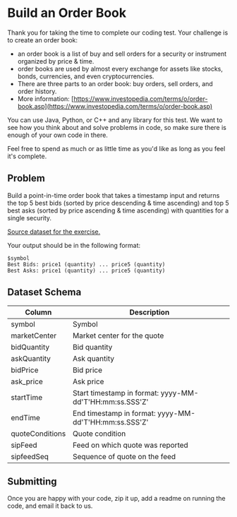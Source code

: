 # Build an Order Book

Thank you for taking the time to complete our coding test. Your challenge is to create an order book:

- an order book is a list of buy and sell orders for a security or instrument organized by price &amp; time.
- order books are used by almost every exchange for assets like stocks, bonds, currencies, and even cryptocurrencies.
- There are three parts to an order book: buy orders, sell orders, and order history.
- More information: [https://www.investopedia.com/terms/o/order-book.asp](https://www.investopedia.com/terms/o/order-book.asp)

You can use Java, Python, or C++ and any library for this test. We want to see how you think about and solve problems in code, so make sure there is enough of your own code in there.

Feel free to spend as much or as little time as you&#39;d like as long as you feel it&#39;s complete.

## Problem

Build a point-in-time order book that takes a timestamp input and returns the top 5 best bids (sorted by price descending &amp; time ascending) and top 5 best asks (sorted by price ascending &amp; time ascending) with quantities for a single security.

[Source dataset for the exercise.](https://github.com/Nasdaq/hack/blob/master/software-engineering-interview/quotes_2021-02-18.csv.zip)

Your output should be in the following format:
```
$symbol
Best Bids: price1 (quantity) ... price5 (quantity)
Best Asks: price1 (quantity) ... price5 (quantity)
```

## Dataset Schema

| **Column** | **Description** |
| --- | --- |
| symbol | Symbol |
| marketCenter | Market center for the quote |
| bidQuantity | Bid quantity |
| askQuantity | Ask quantity |
| bidPrice | Bid price |
| ask\_price | Ask price |
| startTime | Start timestamp in format: yyyy-MM-dd&#39;T&#39;HH:mm:ss.SSS&#39;Z&#39; |
| endTime | End timestamp in format: yyyy-MM-dd&#39;T&#39;HH:mm:ss.SSS&#39;Z&#39; |
| quoteConditions | Quote condition |
| sipFeed | Feed on which quote was reported |
| sipfeedSeq | Sequence of quote on the feed |

## Submitting

Once you are happy with your code, zip it up, add a readme on running the code, and email it back to us.


